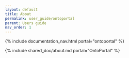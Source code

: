 ```yaml
---
layout: default
title: About
permalink: user_guide/ontoportal
parent: Users guide
nav_order: 1
---
```

{% include documentation_nav.html portal="ontoportal" %}

{% include shared_doc/about.md portal="OntoPortal" %}